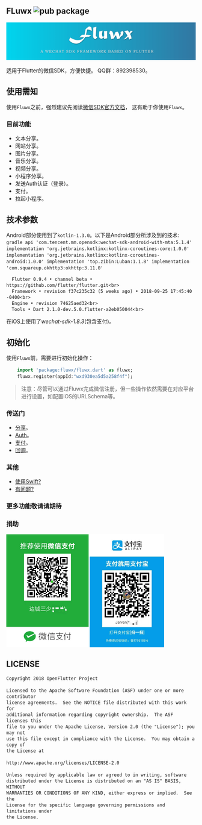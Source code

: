 ## FLuwx  ![pub package](https://img.shields.io/pub/v/fluwx.svg)

![logo](./arts/fluwx_logo.png)

适用于Flutter的微信SDK，方便快捷。
QQ群：892398530。


## 使用需知
 使用`Fluwx`之前，强烈建议先阅读[微信SDK官方文档](https://open.weixin.qq.com/cgi-bin/showdocument?action=dir_list&t=resource/res_list&verify=1)，
 这有助于你使用`Fluwx`。

### 目前功能
* 文本分享。
* 网站分享。
* 图片分享。
* 音乐分享。
* 视频分享。
* 小程序分享。
* 发送Auth认证（登录）。
* 支付。
* 拉起小程序。

## 技术参数
   Android部分使用到了`kotlin-1.3.0`。以下是Android部分所涉及到的技术:
     ```gradle
      api 'com.tencent.mm.opensdk:wechat-sdk-android-with-mta:5.1.4'
      implementation 'org.jetbrains.kotlinx:kotlinx-coroutines-core:1.0.0'
      implementation 'org.jetbrains.kotlinx:kotlinx-coroutines-android:1.0.0'
      implementation 'top.zibin:Luban:1.1.8'
      implementation 'com.squareup.okhttp3:okhttp:3.11.0'
     ```


      Flutter 0.9.4 • channel beta • https://github.com/flutter/flutter.git<br>
      Framework • revision f37c235c32 (5 weeks ago) • 2018-09-25 17:45:40 -0400<br>
      Engine • revision 74625aed32<br>
      Tools • Dart 2.1.0-dev.5.0.flutter-a2eb050044<br>
   
   
   在iOS上使用了*wechat-sdk-1.8.3*(包含支付)。


## 初始化
使用`Fluwx`前，需要进行初始化操作：
 ```dart
     import 'package:fluwx/fluwx.dart' as fluwx;
     fluwx.register(appId:"wxd930ea5d5a258f4f");
 ```


> 注意：尽管可以通过Fluwx完成微信注册，但一些操作依然需要在对应平台进行设置，如配置iOS的URLSchema等。

### 传送门
* [分享](./doc/SHARE_CN.md)。
* [Auth](./doc/SEND_AUTH_CN.md)。
* [支付](./doc/WXPay_CN.md)。
* [回调](./doc/RESPONSE_CN.md)。

### 其他
* [使用Swift?](./doc/USING_SWIFT_CN.md)
* [有问题?](./doc/QUESTIONS_CN.md)

### 更多功能敬请请期待

### 捐助
<img src="./arts/wx.jpeg" height="300">  <img src="./arts/ali.jpeg" height="300">

## LICENSE


    Copyright 2018 OpenFlutter Project

    Licensed to the Apache Software Foundation (ASF) under one or more contributor
    license agreements.  See the NOTICE file distributed with this work for
    additional information regarding copyright ownership.  The ASF licenses this
    file to you under the Apache License, Version 2.0 (the "License"); you may not
    use this file except in compliance with the License.  You may obtain a copy of
    the License at

    http://www.apache.org/licenses/LICENSE-2.0

    Unless required by applicable law or agreed to in writing, software
    distributed under the License is distributed on an "AS IS" BASIS, WITHOUT
    WARRANTIES OR CONDITIONS OF ANY KIND, either express or implied.  See the
    License for the specific language governing permissions and limitations under
    the License.
